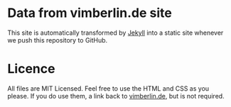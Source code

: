 # Data from vimberlin.de site

This site is automatically transformed by [Jekyll](http://github.com/mojombo/jekyll) into a static site whenever we push this repository to GitHub.

# Licence

All files are MIT Licensed. Feel free to use the HTML and CSS as you please. If you do use them,
a link back to [vimberlin.de](https://github.com/vimberlin/vimberlin.de), but is not required.
